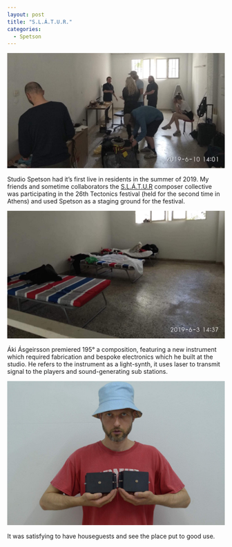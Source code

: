 ```yaml
---
layout: post
title: "S.L.Á.T.U.R."
categories:
  - Spetson
---
```


![Full house](/img/slatur1.jpg)

Studio Spetson had it’s first live in residents in the summer of 2019. My friends and sometime collaborators the [S.L.Á.T.U.R](www.slatur.is) composer collective was participating in the 26th Tectonics festival (held for the second time in Athens) and used Spetson as a staging ground for the festival.

![Composition barracks](/img/Sumarbudir.jpg)

Áki Ásgeirsson premiered 195° a composition, featuring a new instrument which required fabrication and bespoke electronics which he built at the studio. He refers to the instrument as a light-synth, it uses laser to transmit signal to the players and sound-generating sub stations.


![Androgynous dreams](/img/AkiTitties.JPG)

It was satisfying to have houseguests and see the place put to good use.
